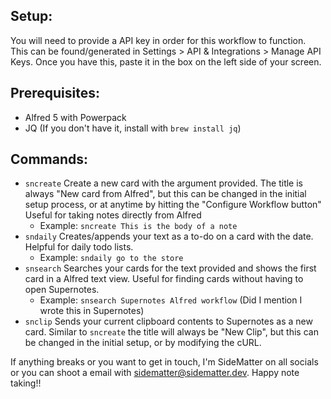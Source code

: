 ## Setup:
You will need to provide a API key in order for this workflow to function. This can be found/generated in Settings >
API & Integrations > Manage API Keys. Once you have this, paste it in the box on the left side of your screen. 

## Prerequisites:
- Alfred 5 with Powerpack
- JQ (If you don't have it, install with  `brew install jq`)

## Commands:
- `sncreate` Create a new card with the argument provided. The title is always "New card from Alfred", but this can be changed in the initial setup process, or at anytime by hitting the "Configure Workflow button" Useful for taking notes directly from Alfred
    - Example: `sncreate This is the body of a note` 
- `sndaily` Creates/appends your text as a to-do on a card with the date. Helpful for daily todo lists. 
    - Example: `sndaily go to the store` 
- `snsearch` Searches your cards for the text provided and shows the first card in a Alfred text view. Useful for finding cards without having to open Supernotes.
    - Example: `snsearch Supernotes Alfred workflow` (Did I mention I wrote this in Supernotes)
- `snclip` Sends your current clipboard contents to Supernotes as a new card. Similar to `sncreate` the title will always be "New Clip", but this can be changed in the initial setup, or by modifying the cURL.

If anything breaks or you want to get in touch, I'm SideMatter on all socials or you can shoot a email with sidematter@sidematter.dev. Happy note taking!!
